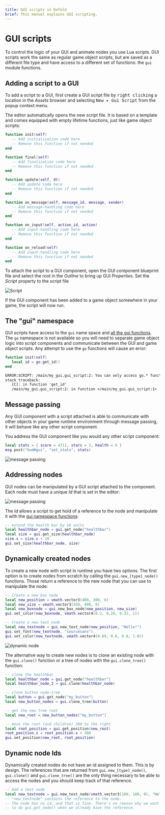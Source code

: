```yaml
---
title: GUI scripts in Defold
brief: This manual explains GUI scripting.
---
```


# GUI scripts

To control the logic of your GUI and animate nodes you use Lua scripts. GUI scripts work the same as regular game object scripts, but are saved as a different file type and have access to a different set of functions: the `gui` module functions.

## Adding a script to a GUI

To add a script to a GUI, first create a GUI script file by <kbd>right clicking</kbd> a location in the *Assets* browser and selecting <kbd>New ▸ Gui Script</kbd> from the popup context menu.

The editor automatically opens the new script file. It is based on a template and comes equipped with empty lifetime functions, just like game object scripts:

```lua
function init(self)
   -- Add initialization code here
   -- Remove this function if not needed
end

function final(self)
   -- Add finalization code here
   -- Remove this function if not needed
end

function update(self, dt)
   -- Add update code here
   -- Remove this function if not needed
end

function on_message(self, message_id, message, sender)
   -- Add message-handling code here
   -- Remove this function if not needed
end

function on_input(self, action_id, action)
   -- Add input-handling code here
   -- Remove this function if not needed
end

function on_reload(self)
   -- Add input-handling code here
   -- Remove this function if not needed
end
```

To attach the script to a GUI component, open the GUI component blueprint file and select the root in the *Outline* to bring up GUI *Properties*. Set the *Script* property to the script file

![Script](../images/gui-script/set_script.png)

If the GUI component has been added to a game object somewhere in your game, the script will now run.

## The "gui" namespace

GUI scripts have access to the `gui` name space and [all the gui functions](/ref/gui). The `go` namespace is not available so you will need to separate game object logic into script components and communicate between the GUI and game object scripts. Any attempt to use the `go` functions will cause an error:

```lua
function init(self)
   local id = go.get_id()
end
```

```txt
ERROR:SCRIPT: /main/my_gui.gui_script:2: You can only access go.* functions and values from a script instance (.script file)
stack traceback:
   [C]: in function 'get_id'
   /main/my_gui.gui_script:2: in function </main/my_gui.gui_script:1>
```

## Message passing

Any GUI component with a script attached is able to communicate with other objects in your game runtime environment through message passing, it will behave like any other script component.

You address the GUI component like you would any other script component:

```lua
local stats = { score = 4711, stars = 3, health = 6 }
msg.post("hud#gui", "set_stats", stats)
```

![message passing](../images/gui-script/message_passing.png)

## Addressing nodes

GUI nodes can be manipulated by a GUI script attached to the component. Each node must have a unique *Id* that is set in the editor:

![message passing](../images/gui-script/node_id.png)

The *Id* allows a script to get hold of a reference to the node and manipulate it with the [gui namespace functions](/ref/gui):

```lua
-- extend the health bar by 10 units
local healthbar_node = gui.get_node("healthbar")
local size = gui.get_size(healthbar_node)
size.x = size.x + 10
gui.set_size(healthbar_node, size)
```

## Dynamically created nodes

To create a new node with script in runtime you have two options. The first option is to create nodes from scratch by calling the `gui.new_[type]_node()` functions. Those return a reference to the new node that you can use to manipulate the node:

```lua
-- Create a new box node
local new_position = vmath.vector3(400, 300, 0)
local new_size = vmath.vector3(450, 400, 0)
local new_boxnode = gui.new_box_node(new_position, new_size)
gui.set_color(new_boxnode, vmath.vector4(0.2, 0.26, 0.32, 1))

-- Create a new text node
local new_textnode = gui.new_text_node(new_position, "Hello!")
gui.set_font(new_textnode, "sourcesans")
gui.set_color(new_textnode, vmath.vector4(0.69, 0.6, 0.8, 1.0))
```

![dynamic node](../images/gui-script/dynamic_nodes.png)

The alternative way to create new nodes is to clone an existing node with the `gui.clone()` function or a tree of nodes with the `gui.clone_tree()` function:

```lua
-- clone the healthbar
local healthbar_node = gui.get_node("healthbar")
local healthbar_node_2 = gui.clone(healthbar_node)

-- clone button node-tree
local button = gui.get_node("my_button")
local new_button_nodes = gui.clone_tree(button)

-- get the new tree root
local new_root = new_button_nodes["my_button"]

-- move the root (and children) 300 to the right
local root_position = gui.get_position(new_root)
root_position.x = root_position.x + 300
gui.set_position(new_root, root_position)
```

## Dynamic node Ids

Dynamically created nodes do not have an id assigned to them. This is by design. The references that are returned from `gui.new_[type]_node()`, `gui.clone()` and `gui.clone_tree()` are the only thing necessary to be able to access the nodes and you should keep track of that reference.

```lua
-- Add a text node
local new_textnode = gui.new_text_node(vmath.vector3(100, 100, 0), "Hello!")
-- "new_textnode" contains the reference to the node.
-- The node has no id, and that is fine. There's no reason why we want
-- to do gui.get_node() when we already have the reference.
```

